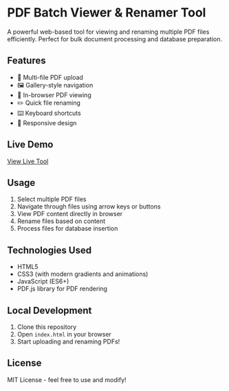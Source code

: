 
# PDF Batch Viewer & Renamer Tool

A powerful web-based tool for viewing and renaming multiple PDF files efficiently. Perfect for bulk document processing and database preparation.

## Features

- 📁 Multi-file PDF upload
- 🖼️ Gallery-style navigation
- 📄 In-browser PDF viewing
- ✏️ Quick file renaming
- ⌨️ Keyboard shortcuts
- 📱 Responsive design

## Live Demo

[View Live Tool](https://pdf-batch-renamer-tool-kfu8.vercel.app/)

## Usage

1. Select multiple PDF files
2. Navigate through files using arrow keys or buttons
3. View PDF content directly in browser
4. Rename files based on content
5. Process files for database insertion

## Technologies Used

- HTML5
- CSS3 (with modern gradients and animations)
- JavaScript (ES6+)
- PDF.js library for PDF rendering

## Local Development

1. Clone this repository
2. Open `index.html` in your browser
3. Start uploading and renaming PDFs!

## License

MIT License - feel free to use and modify!